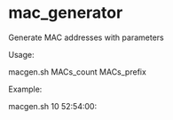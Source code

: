 # mac_generator
Generate MAC addresses with parameters

Usage:

macgen.sh MACs_count MACs_prefix

Example:

macgen.sh 10 52:54:00:

